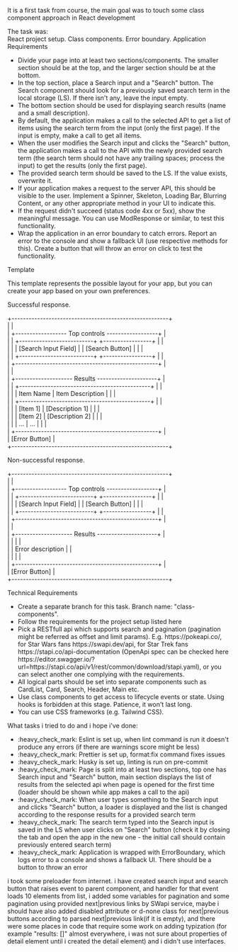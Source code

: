 
It is a first task from course, the main goal was to touch some class component approach in React development

The task was:
<br>
React project setup. Class components. Error boundary.
Application Requirements

<ul>
    <li>
        Divide your page into at least two sections/components. The smaller section should be at the top, and the larger section should be at the bottom.
    </li>
    <li>
        In the top section, place a Search input and a "Search" button. The Search component should look for a previously saved search term in the local storage (LS). If there isn't any, leave the input empty.
    </li>
        <li>
        The bottom section should be used for displaying search results (name and a small description).
    </li>
    <li>
        By default, the application makes a call to the selected API to get a list of items using the search term from the input (only the first page). If the input is empty, make a call to get all items.
    </li>
    <li>
        When the user modifies the Search input and clicks the "Search" button, the application makes a call to the API with the newly provided search term (the search term should not have any trailing spaces; process the input) to get the results (only the first page).
    </li>
    <li>
        The provided search term should be saved to the LS. If the value exists, overwrite it.
    </li>
    <li>
        If your application makes a request to the server API, this should be visible to the user. Implement a Spinner, Skeleton, Loading Bar, Blurring Content, or any other appropriate method in your UI to indicate this.
    </li>
    <li>
        If the request didn't succeed (status code 4xx or 5xx), show the meaningful message. You can use ModResponse or similar, to test this functionality.
    </li>
    <li>
        Wrap the application in an error boundary to catch errors. Report an error to the console and show a fallback UI (use respective methods for this). Create a button that will throw an error on click to test the functionality.
    </li>
</ul>
    
    

Template

This template represents the possible layout for your app, but you can create your app based on your own preferences.

Successful response.

+-------------------------------------------------------+<br>
|                                                       |<br>
|  +------------------ Top controls ------------------+ |<br>
|  | +--------------------------+ +-----------------+ | |<br>
|  | | [Search Input Field]     | | [Search Button] | | |<br>
|  | +--------------------------+ +-----------------+ | |<br>
|  +--------------------------------------------------+ |<br>
|                                                       |<br>
|  +-------------------- Results ---------------------+ |<br>
|  | +----------------------------------------------+ | |<br>
|  | | Item Name  | Item Description                | | |<br>
|  | +----------------------------------------------+ | |<br>
|  | | [Item 1]   | [Description 1]                 | | |<br>
|  | | [Item 2]   | [Description 2]                 | | |<br>
|  | | ...        | ...                             | | |<br>
|  +--------------------------------------------------+ |<br>
|                                       [Error Button]  |<br>
+-------------------------------------------------------+<br>

Non-successful response.

+-------------------------------------------------------+<br>
|                                                       |<br>
|  +------------------ Top controls ------------------+ |<br>
|  | +--------------------------+ +-----------------+ | |<br>
|  | | [Search Input Field]     | | [Search Button] | | |<br>
|  | +--------------------------+ +-----------------+ | |<br>
|  +--------------------------------------------------+ |<br>
|                                                       |<br>
|  +-------------------- Results ---------------------+ |<br>
|  |                                                  | |<br>
|  |                 Error description                | |<br>
|  |                                                  | |<br>
|  +--------------------------------------------------+ |<br>
|                                       [Error Button]  |<br>
+-------------------------------------------------------+<br>

Technical Requirements
<ul>
    <li>Create a separate branch for this task. Branch name: "class-components".</li>
    <li>Follow the requirements for the project setup listed here</li>
    <li>Pick a RESTfull api which supports search and pagination (pagination might be referred as offset and limit params). E.g. https://pokeapi.co/, for Star Wars fans https://swapi.dev/api, for Star Trek fans https://stapi.co/api-documentation (OpenApi spec can be checked here https://editor.swagger.io/?url=https://stapi.co/api/v1/rest/common/download/stapi.yaml), or you can select another one complying with the requirements.</li>
    <li>All logical parts should be set into separate components such as CardList, Card, Search, Header, Main etc.</li>
    <li>Use class components to get access to lifecycle events or state. Using hooks is forbidden at this stage. Patience, it won't last long.</li>
    <li>You can use CSS frameworks (e.g. Tailwind CSS).</li>
</ul>   



What tasks i tried to do and i hope i've done:
<ul>
    <li>
        :heavy_check_mark: Eslint is set up, when lint command is run it doesn't produce any errors (if there are warnings score might be less)
    </li>
    <li>
        :heavy_check_mark: Prettier is set up, format:fix command fixes issues
    </li>
    <li>
        :heavy_check_mark: Husky is set up, linting is run on pre-commit
    </li>
    <li>
        :heavy_check_mark: Page is split into at least two sections, top one has Search input and "Search" button, main section displays the list of results from the selected api when page is opened for the first time (loader should be shown while app makes a call to the api)
    </li>
    <li>
        :heavy_check_mark: When user types something to the Search input and clicks "Search" button, a loader is displayed and the list is changed according to the response results for a provided search term
    </li>
    <li>
        :heavy_check_mark: The search term typed into the Search input is saved in the LS when user clicks on "Search" button (check it by closing the tab and open the app in the new one - the initial call should contain previously entered search term)
    </li>
    <li>
        :heavy_check_mark: Application is wrapped with ErrorBoundary, which logs error to a console and shows a fallback UI. There should be a button to throw an error
    </li>
</ul>
  i took some preloader from internet.
  i have created search input and search button that raises event to parent component, and handler for that event loads 10 elements from list, i added some variables for pagination and some pagination using provided next|previous links by SWapi service, maybe i should have also added disabled attribute or d-none class for next|previous buttons according to parsed next|previous link(if it is empty), and there were some places in code that require some work on adding typization (for example "results: []" almost everywhere, i was not sure about properties of detail element until i created the detail element) and i didn't use interfaces.
